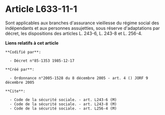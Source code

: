 # Article L633-11-1

Sont applicables aux branches d'assurance vieillesse du régime social des indépendants et aux personnes assujetties, sous
réserve d'adaptations par décret, les dispositions des articles L. 243-6, L. 243-8 et L. 256-4.

**Liens relatifs à cet article**

	**Codifié par**:

	  - Décret n°85-1353 1985-12-17

	**Créé par**:

	  - Ordonnance n°2005-1528 du 8 décembre 2005 - art. 4 () JORF 9 décembre 2005

	**Cite**:

	  - Code de la sécurité sociale. - art. L243-6 (M)
	  - Code de la sécurité sociale. - art. L243-8 (M)
	  - Code de la sécurité sociale. - art. L256-4 (M)
